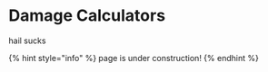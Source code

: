 # Damage Calculators

hail sucks

{% hint style="info" %}
page is under construction! 
{% endhint %}

